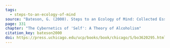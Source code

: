 ```yaml
---
tags:
  - steps-to-an-ecology-of-mind
source: "Bateson, G. (2000). Steps to an Ecology of Mind: Collected Essays in Anthropology, Psychiatry, Evolution, and Epistemology. University of Chicago Press."
page: 331
chapter: "The Cybernetics of 'Self': A Theory of Alcoholism"
citation_key: bateson2000
doi: https://press.uchicago.edu/ucp/books/book/chicago/S/bo3620295.html
---
```


